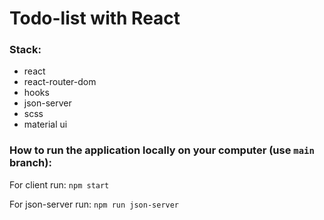 # Todo-list with React

### Stack:
- react
- react-router-dom
- hooks
- json-server
- scss
- material ui

### How to run the application locally on your computer (use `main` branch):

For client run: `npm start`

For json-server run: `npm run json-server`



